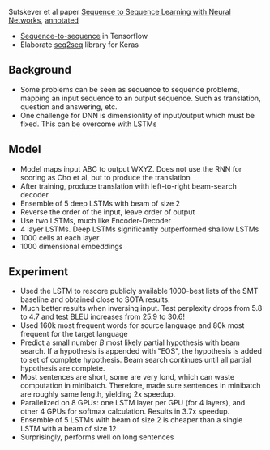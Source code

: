 Sutskever et al paper [Sequence to Sequence Learning with Neural Networks](https://arxiv.org/abs/1409.3215), [annotated](https://drive.google.com/file/d/0ByV7wn2NzevOQ1l5aUF4RWYtenc/view?usp=sharing)

- [Sequence-to-sequence](https://www.tensorflow.org/versions/r0.11/tutorials/seq2seq/index.html) in Tensorflow
- Elaborate [seq2seq](https://github.com/farizrahman4u/seq2seq) library for Keras

## Background
- Some problems can be seen as sequence to sequence problems, mapping an input sequence to an output sequence. Such as translation, question and answering, etc. 
- One challenge for DNN is dimensionlity of input/output which must be fixed. This can be overcome with LSTMs

## Model
- Model maps input ABC to output WXYZ. Does not use the RNN for scoring as Cho et al, but to produce the translation
- After training, produce translation with left-to-right beam-search decoder
- Ensemble of 5 deep LSTMs with beam of size 2
- Reverse the order of the input, leave order of output
- Use two LSTMs, much like Encoder-Decoder
- 4 layer LSTMs. Deep LSTMs significantly outperformed shallow LSTMs
- 1000 cells at each layer
- 1000 dimensional embeddings

## Experiment
- Used the LSTM to rescore publicly available 1000-best lists of the SMT baseline and obtained close to SOTA results.
- Much better results when inversing input. Test perplexity drops from 5.8 to 4.7 and test BLEU increases from 25.9 to 30.6!
- Used 160k most frequent words for source language and 80k most frequent for the target language
- Predict a small number $B$ most likely partial hypothesis with beam search. If a hypothesis is appended with "EOS", the hypothesis is added to set of complete hypothesis. Beam search continues until all partial hypothesis are complete.
- Most sentences are short, some are very lond, which can waste computation in minibatch. Therefore, made sure sentences in minibatch are roughly same length, yielding 2x speedup.
- Parallelized on 8 GPUs: one LSTM layer per GPU (for 4 layers), and other 4 GPUs for softmax calculation. Results in 3.7x speedup.
- Ensemble of 5 LSTMs with beam of size 2 is cheaper than a single LSTM with a beam of size 12
- Surprisingly, performs well on long sentences

